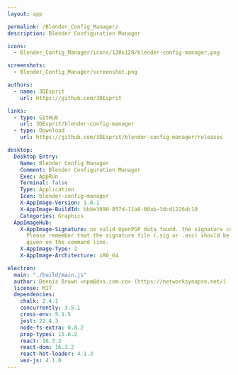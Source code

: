 ```yaml
---
layout: app

permalink: /Blender_Config_Manager/
description: Blender Configuration Manager

icons:
  - Blender_Config_Manager/icons/128x128/blender-config-manager.png

screenshots:
  - Blender_Config_Manager/screenshot.png

authors:
  - name: 3DEsprit
    url: https://github.com/3DEsprit

links:
  - type: GitHub
    url: 3DEsprit/blender-config-manager
  - type: Download
    url: https://github.com/3DEsprit/blender-config-manager/releases

desktop:
  Desktop Entry:
    Name: Blender Config Manager
    Comment: Blender Configuration Manager
    Exec: AppRun
    Terminal: false
    Type: Application
    Icon: blender-config-manager
    X-AppImage-Version: 1.0.1
    X-AppImage-BuildId: bbbe3090-857d-11a8-00ab-3dcd1226dc19
    Categories: Graphics
  AppImageHub:
    X-AppImage-Signature: no valid OpenPGP data found. the signature could not be verified.
      Please remember that the signature file (.sig or .asc) should be the first file
      given on the command line.
    X-AppImage-Type: 2
    X-AppImage-Architecture: x86_64

electron:
  main: "./build/main.js"
  author: Dennis Brown <npm@dvs.com.co> (https://networksynapse.net/)
  license: MIT
  dependencies:
    chalk: 2.4.1
    concurrently: 3.5.1
    cross-env: 5.1.5
    jest: 22.4.3
    node-fs-extra: 0.8.2
    prop-types: 15.6.2
    react: 16.3.2
    react-dom: 16.3.2
    react-hot-loader: 4.1.3
    vex-js: 4.1.0
---
```

